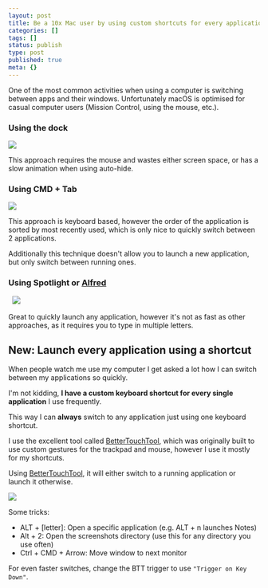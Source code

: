 ```yaml
---
layout: post
title: Be a 10x Mac user by using custom shortcuts for every application you use
categories: []
tags: []
status: publish
type: post
published: true
meta: {}
---
```


One of the most common activities when using a computer is switching between apps and their windows. Unfortunately macOS is optimised for casual computer users (Mission Control, using the mouse, etc.).

### Using the dock

      
![](/squarespace_images/static_545299aae4b0e9514fe30c95_54529a29e4b025a90f45cc50_57367d8e0442629b01978961_1463188911815__img.png_)


This approach requires the mouse and wastes either screen space, or has a slow animation when using auto-hide.

### Using CMD + Tab
      
![](/squarespace_images/static_545299aae4b0e9514fe30c95_54529a29e4b025a90f45cc50_57367cab60b5e913543c4168_1463188657155__img.png_)


This approach is keyboard based, however the order of the application is sorted by most recently used, which is only nice to quickly switch between 2 applications.

Additionally this technique doesn't allow you to launch a new application, but only switch between running ones.

### Using Spotlight or [Alfred](https://www.alfredapp.com/)
 
![](/squarespace_images/static_545299aae4b0e9514fe30c95_54529a29e4b025a90f45cc50_57367cc060b5e913543c41ce_1463188674683__img.png_)

Great to quickly launch any application, however it's not as fast as other approaches, as it requires you to type in multiple letters.


## New: Launch every application using a shortcut

When people watch me use my computer I get asked a lot how I can switch between my applications so quickly.

I'm not kidding, **I have a custom keyboard shortcut for every single application** I use frequently.

This way I can **always** switch to any application just using one keyboard shortcut.

I use the excellent tool called [BetterTouchTool]([https://www.boastr.net/](https://folivora.ai/)), which was originally built to use custom gestures for the trackpad and mouse, however I use it mostly for my shortcuts. 

Using [BetterTouchTool]([https://www.boastr.net/](https://folivora.ai/)), it will either switch to a running application or launch it otherwise.
  
![](/squarespace_images/static_545299aae4b0e9514fe30c95_54529a29e4b025a90f45cc50_57367d3f4d088e9a0cbf2fa3_1463188807771__img.png_)

Some tricks:

* ALT + [letter]: Open a specific application (e.g. ALT + n launches Notes)
* Alt + 2: Open the screenshots directory (use this for any directory you use often)
* Ctrl + CMD + Arrow: Move window to next monitor

For even faster switches, change the BTT trigger to use `"Trigger on Key Down"`.
